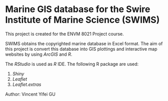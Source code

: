# Marine GIS database for the Swire Institute of Marine Science (SWIMS)
This project is created for the ENVM 8021 Project course.

SWIMS obtains the copyrighted marine database in Excel format. The aim of this project is convert this database into GIS plottings and interactive map websites by using *ArcGIS* and *R*.

The *RStudio* is used as *R* IDE. The following R package are used:
  1. *Shiny*
  2. *Leaflet*
  3. *Leaflet.extras*
  

Author: Vincent Yifei GU
